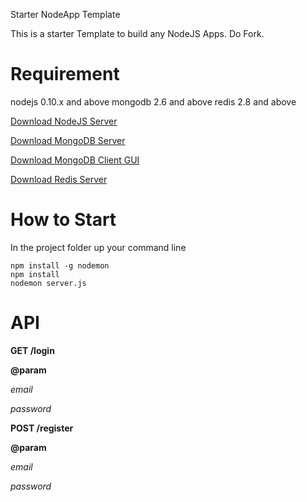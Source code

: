Starter NodeApp Template

This is a starter Template to build any NodeJS Apps. 
Do Fork.

Requirement
====

nodejs 0.10.x and above
mongodb 2.6 and above
redis 2.8 and above

[Download NodeJS Server](http://nodejs.org/)

[Download MongoDB Server](http://www.mongodb.org/)

[Download MongoDB Client GUI](http://robomongo.org/)

[Download Redis Server](http://redis.io/)


How to Start
=============

In the project folder up your command line
```
npm install -g nodemon
npm install
nodemon server.js
```

API
====

__GET /login__

__@param__

_email_

_password_

__POST /register__

__@param__

_email_

_password_